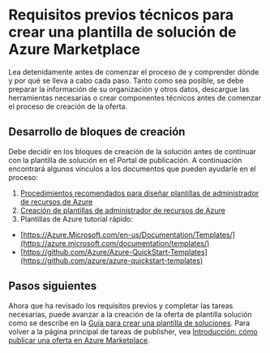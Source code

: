 <properties
   pageTitle="Requisitos previos técnicos para crear una plantilla de solución para el catálogo de soluciones | Microsoft Azure"
   description="Comprender los requisitos para crear una plantilla de solución para implementar y vender en Azure Marketplace"
   services="marketplace-publishing"
   documentationCenter=""
   authors="HannibalSII"
   manager="hascipio"
   editor=""/>

<tags
   ms.service="marketplace"
   ms.devlang="na"
   ms.topic="article"
   ms.tgt_pltfrm="na"
   ms.workload="na"
   ms.date="01/28/2016"
   ms.author="hascipio; v-divte" />

# <a name="technical-prerequisites-for-creating-a-solution-template-for-the-azure-marketplace"></a>Requisitos previos técnicos para crear una plantilla de solución de Azure Marketplace
Lea detenidamente antes de comenzar el proceso de y comprender dónde y por qué se lleva a cabo cada paso. Tanto como sea posible, se debe preparar la información de su organización y otros datos, descargue las herramientas necesarias o crear componentes técnicos antes de comenzar el proceso de creación de la oferta.  

## <a name="developing-building-blocks"></a>Desarrollo de bloques de creación
Debe decidir en los bloques de creación de la solución antes de continuar con la plantilla de solución en el Portal de publicación. A continuación encontrará algunos vínculos a los documentos que pueden ayudarle en el proceso:

1. [Procedimientos recomendados para diseñar plantillas de administrador de recursos de Azure](../best-practices-resource-manager-design-templates.md)
2. [Creación de plantillas de administrador de recursos de Azure](../resource-group-authoring-templates.md)
3. Plantillas de Azure tutorial rápido:
  - [https://Azure.Microsoft.com/en-us/Documentation/Templates/](https://azure.microsoft.com/documentation/templates/)
  - [https://github.com/Azure/Azure-QuickStart-Templates](https://github.com/azure/azure-quickstart-templates)

## <a name="next-steps"></a>Pasos siguientes
Ahora que ha revisado los requisitos previos y completar las tareas necesarias, puede avanzar a la creación de la oferta de plantilla solución como se describe en la [Guía para crear una plantilla de soluciones](marketplace-publishing-solution-template-creation.md). Para volver a la página principal de tareas de publisher, vea [Introducción: cómo publicar una oferta en Azure Marketplace](marketplace-publishing-getting-started.md).


[link-acct]:marketplace-publishing-accounts-creation-registration.md
